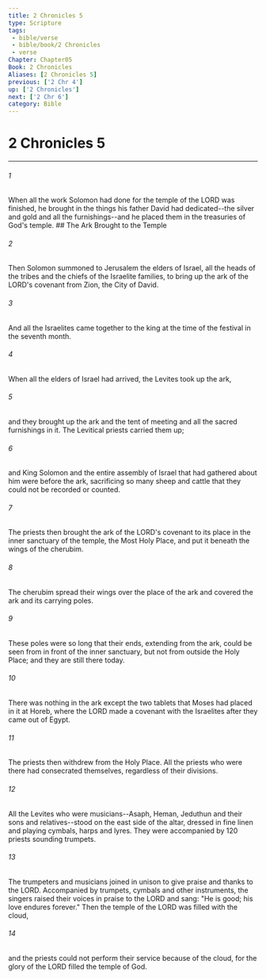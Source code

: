 ```yaml
---
title: 2 Chronicles 5
type: Scripture
tags:
 - bible/verse
 - bible/book/2 Chronicles
 - verse
Chapter: Chapter05
Book: 2 Chronicles
Aliases: [2 Chronicles 5]
previous: ['2 Chr 4']
up: ['2 Chronicles']
next: ['2 Chr 6']
category: Bible
---
```

# 2 Chronicles 5

***


###### 1 
When all the work Solomon had done for the temple of the LORD was finished, he brought in the things his father David had dedicated--the silver and gold and all the furnishings--and he placed them in the treasuries of God's temple. ## The Ark Brought to the Temple 

###### 2 
Then Solomon summoned to Jerusalem the elders of Israel, all the heads of the tribes and the chiefs of the Israelite families, to bring up the ark of the LORD's covenant from Zion, the City of David. 

###### 3 
And all the Israelites came together to the king at the time of the festival in the seventh month. 

###### 4 
When all the elders of Israel had arrived, the Levites took up the ark, 

###### 5 
and they brought up the ark and the tent of meeting and all the sacred furnishings in it. The Levitical priests carried them up; 

###### 6 
and King Solomon and the entire assembly of Israel that had gathered about him were before the ark, sacrificing so many sheep and cattle that they could not be recorded or counted. 

###### 7 
The priests then brought the ark of the LORD's covenant to its place in the inner sanctuary of the temple, the Most Holy Place, and put it beneath the wings of the cherubim. 

###### 8 
The cherubim spread their wings over the place of the ark and covered the ark and its carrying poles. 

###### 9 
These poles were so long that their ends, extending from the ark, could be seen from in front of the inner sanctuary, but not from outside the Holy Place; and they are still there today. 

###### 10 
There was nothing in the ark except the two tablets that Moses had placed in it at Horeb, where the LORD made a covenant with the Israelites after they came out of Egypt. 

###### 11 
The priests then withdrew from the Holy Place. All the priests who were there had consecrated themselves, regardless of their divisions. 

###### 12 
All the Levites who were musicians--Asaph, Heman, Jeduthun and their sons and relatives--stood on the east side of the altar, dressed in fine linen and playing cymbals, harps and lyres. They were accompanied by 120 priests sounding trumpets. 

###### 13 
The trumpeters and musicians joined in unison to give praise and thanks to the LORD. Accompanied by trumpets, cymbals and other instruments, the singers raised their voices in praise to the LORD and sang: "He is good; his love endures forever." Then the temple of the LORD was filled with the cloud, 

###### 14 
and the priests could not perform their service because of the cloud, for the glory of the LORD filled the temple of God. 

